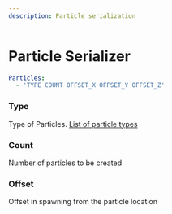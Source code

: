 ```yaml
---
description: Particle serialization
---
```


# Particle Serializer

```yaml
Particles:
  - 'TYPE COUNT OFFSET_X OFFSET_Y OFFSET_Z'
```

### Type

Type of Particles. [List of particle types](https://hub.spigotmc.org/javadocs/spigot/org/bukkit/Particle.html)

### Count

Number of particles to be created

### Offset

Offset in spawning from the particle location
